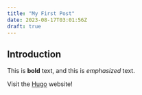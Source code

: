 ```yaml
---
title: "My First Post"
date: 2023-08-17T03:01:56Z
draft: true
---
```


## Introduction

This is **bold** text, and this is *emphasized* text.

Visit the [Hugo](https://gohugo.io) website!
